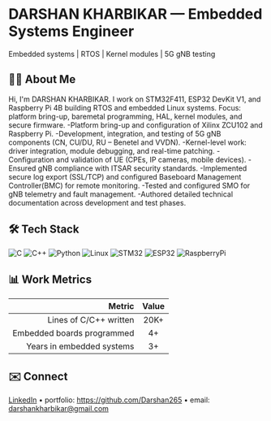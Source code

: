 # DARSHAN KHARBIKAR — Embedded Systems Engineer
Embedded systems | RTOS | Kernel modules | 5G gNB testing

## 👨‍💻 About Me
Hi, I'm DARSHAN KHARBIKAR. I work on STM32F411, ESP32 DevKit V1, and Raspberry Pi 4B building RTOS and embedded Linux systems. Focus: platform bring-up, baremetal programming, HAL, kernel modules, and secure firmware.
  -Platform bring-up and configuration of Xilinx ZCU102 and Raspberry Pi.
  -Development, integration, and testing of 5G gNB components (CN, CU/DU, RU – Benetel and VVDN).
  -Kernel-level work: driver integration, module debugging, and real-time patching.
  -Configuration and validation of UE (CPEs, IP cameras, mobile devices).
  -Ensured gNB compliance with ITSAR security standards.
  -Implemented secure log export (SSL/TCP) and configured Baseboard Management Controller(BMC) for remote monitoring.
  -Tested and configured SMO for gNB telemetry and fault management.
  -Authored detailed technical documentation across development and test phases.


## 🛠️ Tech Stack
![C](https://img.shields.io/badge/C-00599C?logo=c&logoColor=white) ![C++](https://img.shields.io/badge/C++-00599C?logo=cplusplus&logoColor=white) ![Python](https://img.shields.io/badge/Python-3776AB?logo=python&logoColor=white) ![Linux](https://img.shields.io/badge/Linux-FCC624?logo=linux&logoColor=black) ![STM32](https://img.shields.io/badge/STM32-03234B?logo=stmicroelectronics&logoColor=white) ![ESP32](https://img.shields.io/badge/ESP32-ED1C24?logo=espressif&logoColor=white) ![RaspberryPi](https://img.shields.io/badge/Raspberry%20Pi-C51A4A?logo=raspberrypi&logoColor=white)

## 📊 Work Metrics
| Metric | Value |
|-------:|:-----:|
| Lines of C/C++ written | 20K+ |
| Embedded boards programmed | 4+ |
| Years in embedded systems | 3+ |

<!--
## 🔭 Featured Projects
- **Pi-NAS** — RPi4 NAS with RAID over USB, Grafana monitoring — [repo](https://github.com/<your-username>/pi-nas)  
- **esp32-freertos** — FreeRTOS tasks, queues, MQTT demos — [repo](https://github.com/<your-username>/esp32-freertos)  
- **stm32f411-bm** — Bare-metal drivers for UART/SPI/I2C — [repo](https://github.com/<your-username>/stm32f411-baremetal)

<!--
## 📈 GitHub Stats
![Stats](https://github-readme-stats.vercel.app/api?Darshan265=Darshan265&show_icons=true)
![Top Langs](https://github-readme-stats.vercel.app/api/top-langs/?Darshan265=Darshan265&layout=compact)
-->

## ✉️ Connect
[LinkedIn](https://www.linkedin.com/in/darshan-kharbikar) • portfolio: https://github.com/Darshan265  • email: darshankharbikar@gmail.com
